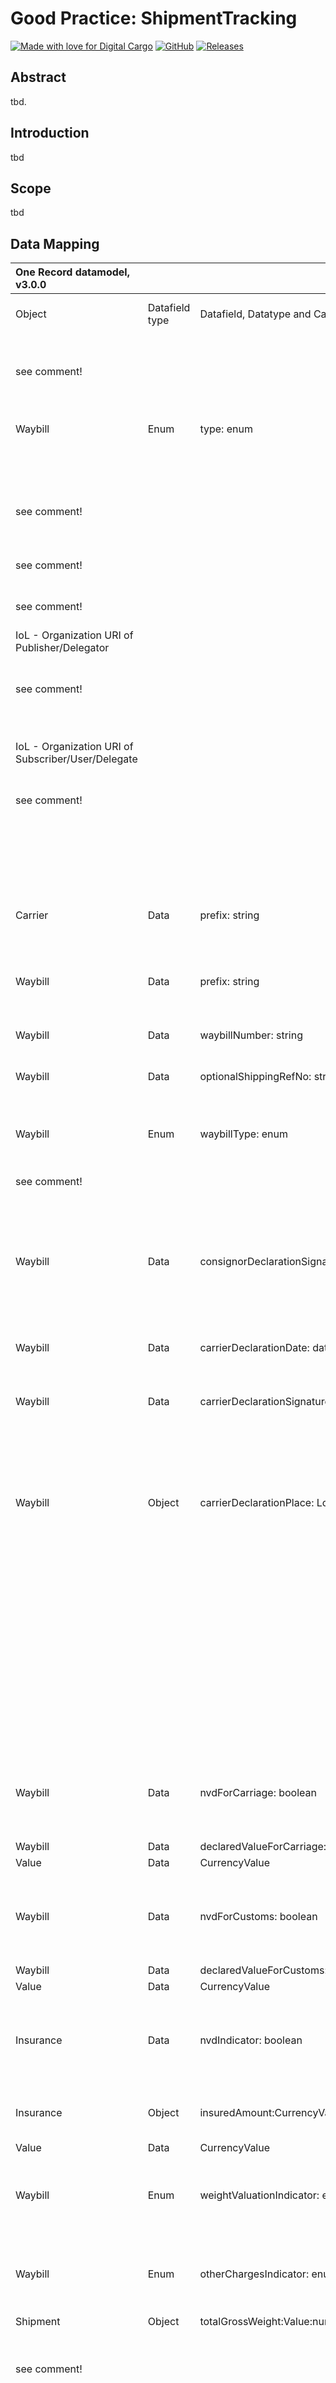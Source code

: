 <!--
---
title: shipment-tracking
repository: https://github.com/digital-cargo/good-practice-shipment-tracking
version: 1.0.0
maintainers: 
- Daniel A. Doeppner
- Ingo Zeschky
- Philipp Billion
ontologies:
- https://onerecord.iata.org/ns/cargo/3.0.0
- https://onerecord.iata.org/ns/api/2.0.0
- https://onerecord.iata.org/ns/coreCodeLists/0.0.3
data-classes:
- tbd
data-properties:
- tbd
api-version:
- 2.0.0
api-endpoints:
- method: GET 
  path: /logistics-objects/{logisticsObjectId} 
- method: GET 
  path: /logistics-objects/{logisticsObjectId}
- method: GET 
  path: /logistics-objects/{logisticsObjectId}/logistics-events
- method: GET 
  path: /logistics-objects/{logisticsObjectId}/logistics-events/{logisticsEventId}
- method: POST 
  path: /notifications
- method: GET 
  path: /subscriptions
- method: POST 
  path: /subscriptions
- method: GET 
  path: /action-requests/{actionRequestId} 
- method: DELETE
  path: /action-requests/{actionRequestId}
---
-->

# Good Practice: ShipmentTracking
[![Made with love for Digital Cargo](https://img.shields.io/badge/Made%20with%20%E2%9D%A4%20for-Digital%20Cargo-dce435)](https://digital-cargo.org)
[![GitHub](https://img.shields.io/github/license/digital-cargo/good-practice-shipment-tracking)](https://creativecommons.org/licenses/by/4.0/)
[![Releases](https://img.shields.io/github/v/release/digital-cargo/good-practice-shipment-tracking)](https://github.com/digital-cargo/good-practice-shipment-tracking/releases)

## Abstract

tbd.

## Introduction

tbd

## Scope

tbd

## Data Mapping

|One Record datamodel, v3.0.0| | | | | |Cargo XML - XFWB 3.0 xsd from IATA cXML Toolkit| | | | | | |
|:----|:----|:----|:----|:----|:----|:----|:----|:----|:----|:----|:----|:----|
|Object|Datafield type|Datafield, Datatype and Cardinality|Format / Validation rule|Description| |XML Tags from cXML xsd|Message Example cXML| | | | |Comment / Required clarification / Mapping instruction|
| | | | | | |< rsm:MessageHeaderDocument >|<ns2:MessageHeaderDocument>| | | | | |
|see comment!| | | | | |< ram:ID >XXXXXXXXXX </ram:ID>| |<ID>020-12345675</ID>| | | |A: can be e.g. generated from AWB Prefix and Serial number|
| | | | | | |< ram:Name >XXXXXXXXXX </ram:Name>| |<Name>Master Air Waybill</Name>| | | | |
|Waybill|Enum|type: enum|{ Direct , House , Master }|Type of the Waybill: House, Direct or Master| |< ram:TypeCode >XXX </ram:TypeCode>| |<TypeCode>741</TypeCode>| | | | |
| | | | | | |< ram:IssueDateTime >2002-07-01T05:10:10 </ram:IssueDateTime>| |<IssueDateTime>2023-02-24T10:23:50</IssueDateTime>| | | | |
|see comment!| | | | | |< ram:PurposeCode >XXXXXXXXXX </ram:PurposeCode>| |<PurposeCode>Update</PurposeCode>| | | |A: can be set base on version of shipment record data, i.e. v1 => Creation; v2-n => Update|
|see comment!| | | | | |< ram:VersionID >XXXXXXXXXX </ram:VersionID>| |<VersionID>3.00</VersionID>| | | |A: Fixed value providing version number of cXML message|
|see comment!| | |fix value| | |< ram:ConversationID >XXXXXXXXXX </ram:ConversationID>| |<ConversationID>XYYZ45612348</ConversationID>| | | |A: can be e.g. generated or taken over from 1R API|
|IoL - Organization URI of Publisher/Delegator| | | | | | < ram:SenderParty >| |<SenderParty>| | | | |
|see comment!| | |t[...35]| | |< ram:PrimaryID schemeID ="1" >XXXXXXXXXX </ram:PrimaryID>| | |<PrimaryID schemeID="P">REUAGT82XXX/YYY01</PrimaryID>| | |A: concept for transferring 1R Organization URI into PIMA Address to be defined / considered|
| | | | | | |</ram:SenderParty>| |</SenderParty>| | | | |
|IoL - Organization URI of Subscriber/User/Delegate| | | | | | < ram:RecipientParty >| |<RecipientParty>| | | | |
|see comment!| | |t[...35]| | |< ram:PrimaryID schemeID ="1" >XXXXXXXXXX </ram:PrimaryID>| | |<PrimaryID schemeID="P">REUAIR08AAA</PrimaryID>| | |A: concept for transferring 1R Organization URI into PIMA Address to be defined / considered|
| | | | | | |</ram:RecipientParty>| |</RecipientParty>| | | | |
| | | | | | |</rsm:MessageHeaderDocument>|</ns2:MessageHeaderDocument>| | | | | |
| | | | | | | <rsm:BusinessHeaderDocument>|<ns2:BusinessHeaderDocument>| | | | | |
|Carrier|Data|prefix: string| |IATA three-numeric airline prefix number| | | | | | | |I: used in Riege Converter i/o prefix from LO Waybill; in LO carrier no serial number is available|
|Waybill|Data|prefix: string|nnn|Prefix used for the Waybill Number. Refer to IATA Airlines Codes| |< ram:ID >XXXXXXXXXX </ram:ID>| |<ID>020-12345675</ID>| | | | |
|Waybill|Data|waybillNumber: string|n[8]|House or Master Waybill unique identifier| | | | | | | |A: in 1Rec separate elements for A/L Prefix and AWB Serial number|
|Waybill|Data|optionalShippingRefNo: string| |Optional shipping reference number if any| |< ram:SenderAssignedID >XXXXXXXXXX </ram:SenderAssignedID>| |<SenderAssignedID>A45645A6546</SenderAssignedID>| | | | |
| | | | | | | <ram:IncludedHeaderNote>| |<IncludedHeaderNote>| | | | |
|Waybill|Enum|waybillType: enum|{ Direct , House , Master }|Type of the Waybill: House, Direct or Master| |< ram:ContentCode >XXXXXXXXXX </ram:ContentCode>| | |<ContentCode>C</ContentCode>| | | |
|see comment!| | | | | |< ram:Content >XXXXXXXXXX </ram:Content>| | |<Content>Consolidation</Content>| | |A: required for 1Rec / to be set during mapping, depending on type (AWB, HAWB, etc.)|
| | | | | | |</ram:IncludedHeaderNote>| |</IncludedHeaderNote>| | | | |
| | | | | | | <ram:SignatoryConsignorAuthentication>| |<SignatoryConsignorAuthentication>| | | | |
|Waybill|Data|consignorDeclarationSignature: string|t[...35]|Name of consignor signatory| |< ram:Signatory >XXXXXXXXXX </ram:Signatory>| | |<Signatory>SHIPPER NAME</Signatory>| | | |
| | | | | | |</ram:SignatoryConsignorAuthentication>| |</SignatoryConsignorAuthentication>| | | | |
| | | | | | | <ram:SignatoryCarrierAuthentication>| |<SignatoryCarrierAuthentication>| | | | |
|Waybill|Data|carrierDeclarationDate: dateTime|yyyy-MM-DD[T]hhmm[Z]|Date upon which the certification is made by the carrier| |< ram:ActualDateTime >2002-07-01T05:10:10 </ram:ActualDateTime>| | |<ActualDateTime>2023-02-24T00:00:00</ActualDateTime>| | |A: 1R demands using UTC only, i.e. conversion into local time might be required during mapping|
|Waybill|Data|carrierDeclarationSignature: string|t[…20]|Contains the authentication of the Carrier| |< ram:Signatory >XXXXXXXXXX </ram:Signatory>| | |<Signatory>CARRIER OR AGENT NAME</Signatory>| | | |
| | | | | | | <ram:IssueAuthenticationLocation>| | |<IssueAuthenticationLocation>| | | |
|Waybill|Object|carrierDeclarationPlace: Location: LocationCodes: code|CodeListElement|Location of individual or company involved in the movement of a consignment or Coded representation of a specific airport/city code| |< ram:Name >XXXXXXXXXX </ram:Name>| | | |<Name>DEMUC</Name>| | |
| | | | | | |</ram:IssueAuthenticationLocation>| | |</IssueAuthenticationLocation>| | | |
| | | | | | |</ram:SignatoryCarrierAuthentication>| |</SignatoryCarrierAuthentication>| | | | |
| | | | | | |</rsm:BusinessHeaderDocument>|</ns2:BusinessHeaderDocument>| | | | | |
| | | | | | | <rsm:MasterConsignment>|<ns2:MasterConsignment>| | | | | |
| | | | | | |< ram:ID >XXXXXXXXXX </ram:ID>| |<FreightForwarderAssignedID>987654321</FreightForwarderAssignedID>| | | |I: optional element not of any value for iCAP|
| | | | | | |< ram:AdditionalID >XXXXXXXXXX </ram:AdditionalID>| | | | | |I: optional element not of any value for iCAP|
| | | | | | |< ram:FreightForwarderAssignedID >XXXXXXXXXX </ram:FreightForwarderAssignedID>| | | | | |I: optional element not of any value for iCAP|
| | | | | | |< ram:AssociatedReferenceID >XXXXXXXXXX </ram:AssociatedReferenceID>| | | | | |I: optional element not of any value for iCAP|
|Waybill|Data|nvdForCarriage: boolean|true; false|When no value is declared for Carriage, this field may be completed with the value TRUE otherwise FALSE| |< ram:NilCarriageValueIndicator >true </ram:NilCarriageValueIndicator>| |<NilCarriageValueIndicator>true</NilCarriageValueIndicator>| | | |A: in 1Rec NVD (NIL) - ID is not available; to be generated during mapping if no value is available|
|Waybill|Data|declaredValueForCarriage:CurrencyValue:numericalValue|double| | |< ram:DeclaredValueForCarriageAmount currencyID ="XXX" >XXXXXXXXXX </ram:DeclaredValueForCarriageAmount>| | | | | | |
|Value|Data|CurrencyValue|CurrencyCode| | | | | | | | | |
|Waybill|Data|nvdForCustoms: boolean|true; false|When no value is declared for Customs, this field may be completed with the value TRUE otherwise FALSE| |< ram:NilCustomsValueIndicator >true </ram:NilCustomsValueIndicator>| |<NilCustomsValueIndicator>true</NilCustomsValueIndicator>| | | |A: in 1Rec NCV (NIL) - ID is not available; to be generated during mapping if no value is available|
|Waybill|Data|declaredValueForCustoms:CurrencyValue:numericalValue|double| | |< ram:DeclaredValueForCustomsAmount currencyID ="XXX" >XXXXXXXXXX </ram:DeclaredValueForCustomsAmount>| | | | | | |
|Value|Data|CurrencyValue|CurrencyCode| | | | | | | | | |
|Insurance|Data|nvdIndicator: boolean|true; false|When no value is declared for Insurance this field should be completed with the value TRUE otherwise FALSE| |< ram:NilInsuranceValueIndicator >true </ram:NilInsuranceValueIndicator>| |<NilInsuranceValueIndicator>true</NilInsuranceValueIndicator>| | | |A: in 1Rec NIL - ID is not available; to be generated during mapping if no value is available|
|Insurance|Object|insuredAmount:CurrencyValue:numericalValue|double|Insured amount - amount covered by the insurance policy| |< ram:InsuranceValueAmount currencyID ="XXX" >XXXXXXXXXX </ram:InsuranceValueAmount>| | | | | | |
|Value|Data|CurrencyValue|CurrencyCode| | | | | | | | | |
|Waybill|Enum|weightValuationIndicator: enum|PrepaidCollectIndicator|payment for the Weight/Valuation will be made at origin (prepaid) or at destination (collect)| |< ram:TotalChargePrepaidIndicator >true </ram:TotalChargePrepaidIndicator>| |<TotalChargePrepaidIndicator>true</TotalChargePrepaidIndicator>| | | | |
|Waybill|Enum|otherChargesIndicator: enum|PrepaidCollectIndicator|payment of Other Charges will be made at origin (prepaid) or at destination (collect)| |< ram:TotalDisbursementPrepaidIndicator >true </ram:TotalDisbursementPrepaidIndicator>| |<TotalDisbursementPrepaidIndicator>true</TotalDisbursementPrepaidIndicator>| | | | |
|Shipment|Object|totalGrossWeight:Value:numericalValue|double|Weight details| |< ram:IncludedTareGrossWeightMeasure unitCode ="XXX" >XXXXXXXXXX </ram:IncludedTareGrossWeightMeasure>| |<IncludedTareGrossWeightMeasure unitCode="KGM">3867.6</IncludedTareGrossWeightMeasure>| | | | |
|see comment!| | | | | | | | | | | |A: to be aggregated during mapping from weight provided on <Piece> level; if not available there to be mapped from <shipment> LO|
|Value|Data|unit: MeasurementUnitCode|KGM|Unit of measurement/ unit of account e.g. CMT - Centimetre,  LTR - Litre (1 DM3), KGM - Kilogram, CHF - Swiss Franc| | | | | | | |A: in 1Rec separate elements for unit and value; to be considered during mapping|
|Shipment|Data|Dimensions:volume:Value:numericalValue|double|Volume| |< ram:GrossVolumeMeasure unitCode ="XXX" >XXXXXXXXXX </ram:GrossVolumeMeasure>| |<GrossVolumeMeasure unitCode="MTQ">13.14</GrossVolumeMeasure>| | | |A: Total shipment volume to be calculated from volumetric weight based on conversion factor during mapping|
|Value|Data|unit: MeasurementUnitCode|MTQ|Unit of measurement/ unit of account e.g. CMT - Centimetre,  LTR - Litre (1 DM3), KGM - Kilogram, CHF - Swiss Franc| | | | | | | |A: in 1Rec separate elements for unit and value; to be considered during mapping|
| | | | | | |< ram:DensityGroupCode >XXXXXXXXXX </ram:DensityGroupCode>| | | | | |I: optional element not of any value for iCAP|
|Piece|Data|slac|integer|total slac from piece level, not related to ULD| |< ram:PackageQuantity >XXXXXXXXXX </ram:PackageQuantity>| |<PackageQuantity>250</PackageQuantity>| | | |I: SLAC - independent value from ULD / Pallet / Container; separate datalement exists
A: During mapping total SLAC to be calculated from slac elements on piece level|
|see comment!| | | | | |< ram:TotalPieceQuantity >XXXXXXXXXX </ram:TotalPieceQuantity>| |<TotalPieceQuantity>87</TotalPieceQuantity>| | | |A: in 1Rec no total piece count exists; to be derived from number of <Piece> LOs during mapping|
| | | | | | |< ram:ProductID >XXXXXXXXXX </ram:ProductID>| | | | | |I: optional element not of any value for iCAP|
| | | | | | | <ram:ConsignorParty>|<ConsignorParty>| | | | | |
| | | | | | |< ram:PrimaryID schemeAgencyID ="X" >XXXXXXXXXX </ram:PrimaryID>| | | | | | |
|Address|Data|addressCodeType: code|CodeListElement|Type of address code e.g. US CBP FIRMS| |< ram:AdditionalID >XXXXXXXXXX </ram:AdditionalID>| | | | | | |
|Address|Data|addressCod: code|CodeListElement|Address identifier using special coding systems e.g. US CBP FIRMS code| | | | | | | |A: not available in cXML; could be mapped into "Name" or "Address" tag of address !?|
|Organization|Data|name: string|t[..70]|Name of the organization| |< ram:Name >XXXXXXXXXX </ram:Name>| |<Name>SHIPPER NAME</Name>| | | | |
|Party|Data|partyRole|ParticipantIdentifier|Role fo the Company in the context. Can refer to Code List 1.36 in the CXML Toolkit| | | | | | | |A: to bet set during mapping if not available in source data|
|Party|Data|otherIdentifiers (n): OtherIdentifier|enum|Reference to other identifiers for parties. In the context of the AWB, otherIdentifier object can be used with types "PrimaryID" (internal ID), "Additional ID" (Standard ID) or "AccountID" (Account numbers).| |< ram:AccountID >XXXXXXXXXX </ram:AccountID>| | | | | | |
| | | | | | | <ram:PostalStructuredAddress>| |<PostalStructuredAddress>| | | | |
|Address|Data|postalCode: code|CodeListElement|Postal / ZIP code| |< ram:PostcodeCode >XXXXXXXXXX </ram:PostcodeCode>| | |<PostcodeCode>85000</PostcodeCode>| | | |
|Address|Data|streetAddressLines (n): string|t[..70]|Street address including street name, street number, building number, apartment etc| |< ram:StreetName >XXXXXXXXXX </ram:StreetName>| | |<StreetName>SHIPPER STREET</StreetName>| | | |
|Address|Data|cityName: string|t[..17]|Full name of the city| |< ram:CityName >XXXXXXXXXX </ram:CityName>| | |<CityName>CITY NAME</CityName>| | | |
|Address|Data|Country: code|CodeListElement|Country ISO code. Refer ISO 3166-2| |< ram:CountryID >XXXXXXXXXX </ram:CountryID>| | |<CountryID>DE</CountryID>| | | |
|Address|Data|Country: codeDescription|CodeListElement|Full country name, Refer ISO 3166-2| |< ram:CountryName >XXXXXXXXXX </ram:CountryName>| | |<CountryName>GERMANY</CountryName>| | | |
|Address|Data|regionName: codeDescription|CodeListElement|If no StateCode provided, full name of the region / state / province / canton| |< ram:CountrySubDivisionName >XXXXXXXXXX </ram:CountrySubDivisionName>| | | | | | |
|Address|Data|postBox: string| |Post Office box number / code| |< ram:PostOfficeBox >XXXXXXXXXX </ram:PostOfficeBox>| | | | | | |
|Address|Data|cityCode|CodeListElement|Standardized code of the city| |< ram:CityID >XXXXXXXXXX </ram:CityID>| | | | | | |
|Address|Data|regionCode:code|CodeListElement|Region/ State / Department. Refer ISO 3166-2| |< ram:CountrySubDivisionID >XXXXXXXXXX </ram:CountrySubDivisionID>| | |<CountrySubDivisionID>BY</CountrySubDivisionID>| | | |
| | | | | | |</ram:PostalStructuredAddress>| |</PostalStructuredAddress>| | | | |
| | | | | | | <ram:DefinedTradeContact>| |<DefinedTradeContact>| | | | |
|Person|Data|firstName: string| |First name / given name| |< ram:PersonName >XXXXXXXXXX </ram:PersonName>| | | | | | |
|Person|Data|lastName: string| |Last name / family name / surname| | | | | | | |A: in 1Rec separate elements exist for person info: to be considered during mapping|
|Person|Data|middleName: string| |Middle name/ other name| | | | | | | |A: in 1Rec separate elements exist for person info: to be considered during mapping|
|Person|Data|department: string| |Department / Division / Unit| |< ram:DepartmentName >XXXXXXXXXX </ram:DepartmentName>| | | | | | |
|ContactDetail|Data|type|ContactDetailType or enum|Type of the contact details, e.g. Phone number, Mail address| | <ram:DirectTelephoneCommunication>| | |<DirectTelephoneCommunication>| | | |
|ContactDetail|Data|textualValue: string|t[...25]|Value of the contact detail, e.g. phone number| |< ram:CompleteNumber >XXXXXXXXXX </ram:CompleteNumber>| | | |<CompleteNumber>49891234567</CompleteNumber>| | |
| | | | | | |</ram:DirectTelephoneCommunication>| | |</DirectTelephoneCommunication>| | | |
|ContactDetail|Data|type|ContactDetailType or enum|Type of the contact details, e.g. Phone number, Mail address| | <ram:FaxCommunication>| | | | | | |
|ContactDetail|Data|textualValue: string|t[...25]|Value of the contact detail, e.g. phone number| |< ram:CompleteNumber >XXXXXXXXXX </ram:CompleteNumber>| | | | | | |
| | | | | | |</ram:FaxCommunication>| | | | | | |
|ContactDetail|Data|type|ContactDetailType or enum|Type of the contact details, e.g. Phone number, Mail address| | <ram:URIEmailCommunication>| | | | | | |
|ContactDetail|Data|textualValue: string|t[...25]|Value of the contact detail, e.g. phone number| |< ram:URIID >XXXXXXXXXX </ram:URIID>| | | | | | |
| | | | | | |</ram:URIEmailCommunication>| | | | | | |
|ContactDetail|Data|type|ContactDetailType or enum|Type of the contact details, e.g. Phone number, Mail address| | <ram:TelexCommunication>| | | | | | |
|ContactDetail|Data|textualValue: string|t[...25]|Value of the contact detail, e.g. phone number| |< ram:CompleteNumber >XXXXXXXXXX </ram:CompleteNumber>| | | | | | |
| | | | | | |</ram:TelexCommunication>| | | | | | |
| | | | | | |</ram:DefinedTradeContact>| |</DefinedTradeContact>| | | | |
| | | | | | |</ram:ConsignorParty>|</ConsignorParty>| | | | | |
| | | | | | | <ram:ConsigneeParty>|<ConsigneeParty>| | | | | |
| | | | | | |< ram:PrimaryID schemeAgencyID ="1" >XXXXXXXXXX </ram:PrimaryID>| | | | | | |
|Address|Data|addressCodeType: code|CodeListElement|Type of address code e.g. US CBP FIRMS| |< ram:AdditionalID >XXXXXXXXXX </ram:AdditionalID>| | | | | | |
|Address|Data|addressCod: code|CodeListElement|Address identifier using special coding systems e.g. US CBP FIRMS code| | | | | | | |A: not available in cXML; could be mapped into "Name" or "Address" tag of address !?|
|Organization|Data|name: string|t[..70]|Name of the organization| |< ram:Name >XXXXXXXXXX </ram:Name>| |<Name>CONSIGNEE NAME</Name>| | | | |
|Party|Data|partyRole|ParticipantIdentifier|Role fo the Company in the context. Can refer to Code List 1.36 in the CXML Toolkit| | | | | | | |A: to bet set during mapping if not available in source data|
|Party|Data|otherIdentifiers (n): OtherIdentifier|enum|Reference to other identifiers for parties. In the context of the AWB, otherIdentifier object can be used with types "PrimaryID" (internal ID), "Additional ID" (Standard ID) or "AccountID" (Account numbers).| |< ram:AccountID >XXXXXXXXXX </ram:AccountID>| | | | | | |
| | | | | | | <ram:PostalStructuredAddress>| |<PostalStructuredAddress>| | | | |
|Address|Data|postalCode: code|CodeListElement|Postal / ZIP code| |< ram:PostcodeCode >XXXXXXXXXX </ram:PostcodeCode>| | |<PostcodeCode>100015</PostcodeCode>| | | |
|Address|Data|streetAddressLines (n): string|t[..70]|Street address including street name, street number, building number, apartment etc| |< ram:StreetName >XXXXXXXXXX </ram:StreetName>| | |<StreetName>CONSIGNEE STREET </StreetName>| | | |
|Address|Data|cityName: string|t[..17]|Full name of the city| |< ram:CityName >XXXXXXXXXX </ram:CityName>| | |<CityName>BEIJING</CityName>| | | |
|Address|Data|Country: code|CodeListElement|Country ISO code. Refer ISO 3166-2| |< ram:CountryID >CH </ram:CountryID>| | |<CountryID>CN</CountryID>| | | |
|Address|Data|Country: codeDescription|CodeListElement|Full country name, Refer ISO 3166-2| |< ram:CountryName >XXXXXXXXXX </ram:CountryName>| | |<CountryName>CHINA</CountryName>| | | |
|Address|Data|regionName: codeDescription|CodeListElement|If no StateCode provided, full name of the region / state / province / canton| |< ram:CountrySubDivisionName >XXXXXXXXXX </ram:CountrySubDivisionName>| | | | | | |
|Address|Data|postBox: string| |Post Office box number / code| |< ram:PostOfficeBox >XXXXXXXXXX </ram:PostOfficeBox>| | | | | | |
|Address|Data|cityCode|CodeListElement|Standardized code of the city| |< ram:CityID >XXXXXXXXXX </ram:CityID>| | | | | | |
|Address|Data|regionCode:code|CodeListElement|Region/ State / Department. Refer ISO 3166-2| |< ram:CountrySubDivisionID >XXXXXXXXXX </ram:CountrySubDivisionID>| | | | | | |
| | | | | | |</ram:PostalStructuredAddress>| |</PostalStructuredAddress>| | | | |
| | | | | | | <ram:DefinedTradeContact>| |<DefinedTradeContact>| | | | |
|Person|Data|firstName: string| |First name / given name| |< ram:PersonName >XXXXXXXXXX </ram:PersonName>| | | | | | |
|Person|Data|lastName: string| |Last name / family name / surname| | | | | | | |A: in 1Rec separate elements exist for person info: to be considered during mapping|
|Person|Data|middleName: string| |Middle name/ other name| | | | | | | |A: in 1Rec separate elements exist for person info: to be considered during mapping|
|Person|Data|department: string| |Department / Division / Unit| |< ram:DepartmentName >XXXXXXXXXX </ram:DepartmentName>| | | | | | |
|ContactDetail|Data|type|ContactDetailType or enum|Type of the contact details, e.g. Phone number, Mail address| | <ram:DirectTelephoneCommunication>| | |<DirectTelephoneCommunication>| | | |
|ContactDetail|Data|textualValue: string|t[...25]|Value of the contact detail, e.g. phone number| |< ram:CompleteNumber >XXXXXXXXXX </ram:CompleteNumber>| | | |<CompleteNumber>008612346578</CompleteNumber>| | |
| | | | | | |</ram:DirectTelephoneCommunication>| | |</DirectTelephoneCommunication>| | | |
|ContactDetail|Data|type|ContactDetailType or enum|Type of the contact details, e.g. Phone number, Mail address| | <ram:FaxCommunication>| | | | | | |
|ContactDetail|Data|textualValue: string|t[...25]|Value of the contact detail, e.g. phone number| |< ram:CompleteNumber >XXXXXXXXXX </ram:CompleteNumber>| | | | | | |
| | | | | | |</ram:FaxCommunication>| | | | | | |
|ContactDetail|Data|type|ContactDetailType or enum|Type of the contact details, e.g. Phone number, Mail address| | <ram:URIEmailCommunication>| | | | | | |
|ContactDetail|Data|textualValue: string|t[...25]|Value of the contact detail, e.g. phone number| |< ram:URIID >XXXXXXXXXX </ram:URIID>| | | | | | |
| | | | | | |</ram:URIEmailCommunication>| | | | | | |
|ContactDetail|Data|type|ContactDetailType or enum|Type of the contact details, e.g. Phone number, Mail address| | <ram:TelexCommunication>| | | | | | |
|ContactDetail|Data|textualValue: string|t[...25]|Value of the contact detail, e.g. phone number| |< ram:CompleteNumber >XXXXXXXXXX </ram:CompleteNumber>| | | | | | |
| | | | | | |</ram:TelexCommunication>| | | | | | |
| | | | | | |</ram:DefinedTradeContact>| |</DefinedTradeContact>| | | | |
| | | | | | |</ram:ConsigneeParty>|</ConsigneeParty>| | | | | |
| | | | | | | <ram:FreightForwarderParty>| | | | | | |
| | | | | | |< ram:PrimaryID schemeAgencyID ="X" >XXXXXXXXXX </ram:PrimaryID>| |<FreightForwarderParty>| | | | |
|Address|Data|addressCodeType: code|CodeListElement|Type of address code e.g. US CBP FIRMS| |< ram:AdditionalID >XXXXXXXXXX </ram:AdditionalID>| | | | | | |
|Address|Data|addressCod: code|CodeListElement|Address identifier using special coding systems e.g. US CBP FIRMS code| | | | | | | |A: in 1Rec separate elements exist for person info: to be considered during mapping|
|Organization|Data|name: string|t[..70]|Name of the organization| |< ram:Name >XXXXXXXXXX </ram:Name>| | |<Name>AGENT NAME</Name>| | | |
|Party|Data|partyRole|ParticipantIdentifier|Role fo the Company in the context. Can refer to Code List 1.36 in the CXML Toolkit| | | | | | | |A: to bet set during mapping if not available in source data|
|Party|Data|otherIdentifiers (n): OtherIdentifier|enum|Reference to other identifiers for parties. In the context of the AWB, otherIdentifier object can be used with types "PrimaryID" (internal ID), "Additional ID" (Standard ID) or "AccountID" (Account numbers).| |< ram:AccountID >XXXXXXXXXX </ram:AccountID>| | |<AccountID>1234FRA</AccountID>| | | |
|Company|Data|iataCargoAgentCode: string|n[7]|IATA accredited cargo agent 7 digit number| |< ram:CargoAgentID >XXXXXXXXXX </ram:CargoAgentID>| | |<CargoAgentID>2347041</CargoAgentID>| | | |
| | | | | | | <ram:FreightForwarderAddress>| | |<FreightForwarderAddress>| | | |
|Address|Data|postalCode: code|CodeListElement|Postal / ZIP code| |< ram:PostcodeCode >XXXXXXXXXX </ram:PostcodeCode>| | | |<PostcodeCode>80000</PostcodeCode>| | |
|Address|Data|streetAddressLines (n): string|t[..70]|Street address including street name, street number, building number, apartment etc| |< ram:StreetName >XXXXXXXXXX </ram:StreetName>| | | |<StreetName>AGENT STREET</StreetName>| | |
|Address|Data|cityName: string|t[..17]|Full name of the city| |< ram:CityName >XXXXXXXXXX </ram:CityName>| | | |<CityName>AGENT CITY</CityName>| | |
|Address|Data|Country: code|CodeListElement|Country ISO code. Refer ISO 3166-2| |< ram:CountryID >CH </ram:CountryID>| | | |<CountryID>DE</CountryID>| | |
|Address|Data|Country: codeDescription|CodeListElement|Full country name, Refer ISO 3166-2| |< ram:CountryName >XXXXXXXXXX </ram:CountryName>| | | | | | |
|Address|Data|regionName: codeDescription|CodeListElement|If no StateCode provided, full name of the region / state / province / canton| |< ram:CountrySubDivisionName >XXXXXXXXXX </ram:CountrySubDivisionName>| | | | | | |
|Address|Data|postBox: string| |Post Office box number / code| |< ram:PostOfficeBox >XXXXXXXXXX </ram:PostOfficeBox>| | | | | | |
|Address|Data|cityCode|CodeListElement|Standardized code of the city| |< ram:CityID >XXXXXXXXXX </ram:CityID>| | | | | | |
|Address|Data|regionCode:code|CodeListElement|Region/ State / Department. Refer ISO 3166-2| |< ram:CountrySubDivisionID >XXXXXXXXXX </ram:CountrySubDivisionID>| | | |<CountrySubDivisionID>BY</CountrySubDivisionID>| | |
| | | | | | |</ram:FreightForwarderAddress>| | |</FreightForwarderAddress>| | | |
| | | | | | | <ram:SpecifiedCargoAgentLocation>| | |<SpecifiedCargoAgentLocation>| | | |
|Company|Data|iataCargoAgentLocationIdentifier: string|n[4]|IATA CASS cargo agent 4 digit branch number / location identifier| |< ram:ID >XXXXXXXXXX </ram:ID>| | | |<ID>8005</ID>| | |
| | | | | | |</ram:SpecifiedCargoAgentLocation>| | |</SpecifiedCargoAgentLocation>| | | |
| | | | | | | <ram:DefinedTradeContact>| | | | | | |
|Person|Data|firstName: string| |First name / given name| |< ram:PersonName >XXXXXXXXXX </ram:PersonName>| | | | | | |
|Person|Data|lastName: string| |Last name / family name / surname| | | | | | | |A: in 1Rec separate elements exist for person info: to be considered during mapping|
|Person|Data|middleName: string| |Middle name/ other name| | | | | | | |A: in 1Rec separate elements exist for person info: to be considered during mapping|
|Person|Data|department: string| |Department / Division / Unit| |< ram:DepartmentName >XXXXXXXXXX </ram:DepartmentName>| | | | | | |
|ContactDetail|Data|type|ContactDetailType or enum|Type of the contact details, e.g. Phone number, Mail address| | <ram:DirectTelephoneCommunication>| | | | | | |
|ContactDetail|Data|textualValue: string|t[...25]|Value of the contact detail, e.g. phone number| |< ram:CompleteNumber >XXXXXXXXXX </ram:CompleteNumber>| | | | | | |
| | | | | | |</ram:DirectTelephoneCommunication>| | | | | | |
|ContactDetail|Data|type|ContactDetailType or enum|Type of the contact details, e.g. Phone number, Mail address| | <ram:FaxCommunication>| | | | | | |
|ContactDetail|Data|textualValue: string|t[...25]|Value of the contact detail, e.g. phone number| |< ram:CompleteNumber >XXXXXXXXXX </ram:CompleteNumber>| | | | | | |
| | | | | | |</ram:FaxCommunication>| | | | | | |
|ContactDetail|Data|type|ContactDetailType or enum|Type of the contact details, e.g. Phone number, Mail address| | <ram:URIEmailCommunication>| | | | | | |
|ContactDetail|Data|textualValue: string|t[...25]|Value of the contact detail, e.g. phone number| |< ram:URIID >XXXXXXXXXX </ram:URIID>| | | | | | |
| | | | | | |</ram:URIEmailCommunication>| | | | | | |
|ContactDetail|Data|type|ContactDetailType or enum|Type of the contact details, e.g. Phone number, Mail address| | <ram:TelexCommunication>| | | | | | |
|ContactDetail|Data|textualValue: string|t[...25]|Value of the contact detail, e.g. phone number| |< ram:CompleteNumber >XXXXXXXXXX </ram:CompleteNumber>| | | | | | |
| | | | | | |</ram:TelexCommunication>| | | | | | |
| | | | | | |</ram:DefinedTradeContact>| | | | | | |
| | | | | | |</ram:FreightForwarderParty>| |</FreightForwarderParty>| | | | |
| | | | | | | <ram:AssociatedParty>| | | | | | |
| | | | | | |< ram:PrimaryID schemeAgencyID ="X" >XXXXXXXXXX </ram:PrimaryID>| | | | | | |
|Address|Data|addressCodeType: code|CodeListElement|Type of address code e.g. US CBP FIRMS| |< ram:AdditionalID >XXXXXXXXXX </ram:AdditionalID>| | | | | | |
|Address|Data|addressCod: code|CodeListElement|Address identifier using special coding systems e.g. US CBP FIRMS code| | | | | | | |A: in 1Rec separate elements exist for person info: to be considered during mapping|
|Organization|Data|name: string|t[..70]|Name of the organization| |< ram:Name >XXXXXXXXXX </ram:Name>| | | | | | |
|Party|Data|partyRole|ParticipantIdentifier|Role fo the Company in the context. Can refer to Code List 1.36 in the CXML Toolkit| |< ram:RoleCode >XXXXXXXXXX </ram:RoleCode>| | | | | | |
| | | | | | |< ram:Role >XXXXXXXXXX </ram:Role>| | | | | | |
| | | | | | | <ram:PostalStructuredAddress>| | | | | | |
|Address|Data|postalCode: code|CodeListElement|Postal / ZIP code| |< ram:PostcodeCode >XXXXXXXXXX </ram:PostcodeCode>| | | | | | |
|Address|Data|streetAddressLines (n): string|t[..70]|Street address including street name, street number, building number, apartment etc| |< ram:StreetName >XXXXXXXXXX </ram:StreetName>| | | | | | |
|Address|Data|cityName: string|t[..17]|Full name of the city| |< ram:CityName >XXXXXXXXXX </ram:CityName>| | | | | | |
|Address|Data|Country: code|CodeListElement|Country ISO code. Refer ISO 3166-2| |< ram:CountryID >XXXXXXXXXX </ram:CountryID>| | | | | | |
|Address|Data|Country: codeDescription|CodeListElement|Full country name, Refer ISO 3166-2| |< ram:CountryName >XXXXXXXXXX </ram:CountryName>| | | | | | |
|Address|Data|regionName: codeDescription|CodeListElement|If no StateCode provided, full name of the region / state / province / canton| |< ram:CountrySubDivisionName >XXXXXXXXXX </ram:CountrySubDivisionName>| | | | | | |
|Address|Data|postBox: string| |Post Office box number / code| |< ram:PostOfficeBox >XXXXXXXXXX </ram:PostOfficeBox>| | | | | | |
|Address|Data|cityCode|CodeListElement|Standardized code of the city; Refer to UN/LOCODE or IATA city codes| |< ram:CityID >XXXXXXXXXX </ram:CityID>| | | | | | |
|Address|Data|regionCode:code|CodeListElement|Region/ State / Department. Refer ISO 3166-2| |< ram:CountrySubDivisionID >XXXXXXXXXX </ram:CountrySubDivisionID>| | | | | | |
| | | | | | | <ram:SpecifiedAddressLocation>| | | | | | |
| | | | | | |< ram:ID >XXXXXXXXXX </ram:ID>| | | | | |I: optional element not of any value for iCAP|
| | | | | | |< ram:Name >XXXXXXXXXX </ram:Name>| | | | | |I: optional element not of any value for iCAP|
| | | | | | |< ram:TypeCode >XXXXXXXXXX </ram:TypeCode>| | | | | |I: optional element not of any value for iCAP|
| | | | | | |</ram:SpecifiedAddressLocation>| | | | | | |
| | | | | | |</ram:PostalStructuredAddress>| | | | | | |
| | | | | | | <ram:DefinedTradeContact>| | | | | | |
|Person|Data|firstName: string| |First name / given name| |< ram:PersonName >XXXXXXXXXX </ram:PersonName>| | | | | | |
|Person|Data|lastName: string| |Last name / family name / surname| | | | | | | |A: in 1Rec separate elements exist for person info: to be considered during mapping|
|Person|Data|middleName: string| |Middle name/ other name| | | | | | | |A: in 1Rec separate elements exist for person info: to be considered during mapping|
|Person|Data|department: string| |Department / Division / Unit| |< ram:DepartmentName >XXXXXXXXXX </ram:DepartmentName>| | | | | | |
|ContactDetail|Data|type|ContactDetailType or enum|Type of the contact details, e.g. Phone number, Mail address| | <ram:DirectTelephoneCommunication>| | | | | | |
|ContactDetail|Data|textualValue: string|t[...25]|Value of the contact detail, e.g. phone number| |< ram:CompleteNumber >XXXXXXXXXX </ram:CompleteNumber>| | | | | | |
| | | | | | |</ram:DirectTelephoneCommunication>| | | | | | |
|ContactDetail|Data|type|ContactDetailType or enum|Type of the contact details, e.g. Phone number, Mail address| | <ram:FaxCommunication>| | | | | | |
|ContactDetail|Data|textualValue: string|t[...25]|Value of the contact detail, e.g. phone number| |< ram:CompleteNumber >XXXXXXXXXX </ram:CompleteNumber>| | | | | | |
| | | | | | |</ram:FaxCommunication>| | | | | | |
|ContactDetail|Data|type|ContactDetailType or enum|Type of the contact details, e.g. Phone number, Mail address| | <ram:URIEmailCommunication>| | | | | | |
|ContactDetail|Data|textualValue: string|t[...25]|Value of the contact detail, e.g. phone number| |< ram:URIID >XXXXXXXXXX </ram:URIID>| | | | | | |
| | | | | | |</ram:URIEmailCommunication>| | | | | | |
|ContactDetail|Data|type|ContactDetailType or enum|Type of the contact details, e.g. Phone number, Mail address| | <ram:TelexCommunication>| | | | | | |
|ContactDetail|Data|textualValue: string|t[...25]|Value of the contact detail, e.g. phone number| |< ram:CompleteNumber >XXXXXXXXXX </ram:CompleteNumber>| | | | | | |
| | | | | | |</ram:TelexCommunication>| | | | | | |
| | | | | | |</ram:DefinedTradeContact>| | | | | | |
| | | | | | |</ram:AssociatedParty>| | | | | | |
| | | | | | | <ram:OriginLocation>|<OriginLocation>| | | | | |
|Waybill|Object|departureLocation: Location: LocationCodes: code|CodeListElement|Departure location details| |< ram:ID >XXXXXXXXXX </ram:ID>| |<ID>MUC</ID>| | | | |
| | | | | | |< ram:Name >XXXXXXXXXX </ram:Name>| |<Name>MUNICH</Name>| | | | |
| | | | | | |</ram:OriginLocation>|</OriginLocation>| | | | | |
| | | | | | | <ram:FinalDestinationLocation>|<FinalDestinationLocation>| | | | | |
|Waybill|Object|arrivalLocation: Location: LocationCodes: code|CodeListElement|Arrival location details| |< ram:ID >XXXXXXXXXX </ram:ID>| |<ID>PEK</ID>| | | | |
| | | | | | |< ram:Name >XXXXXXXXXX </ram:Name>| |<Name>BEIJING CAPITAL</Name>| | | | |
| | | | | | |</ram:FinalDestinationLocation>|</FinalDestinationLocation>| | | | | |
| | | | | | | <ram:SpecifiedLogisticsTransportMovement>|<SpecifiedLogisticsTransportMovement>| | | | | |
|TransportMovement|Enum|modeQualifier: enum|{ Main-Carriage , On-Carriage , Pre-Carriage }|Pre-Carriage, Main-Carriage or On-Carriage| |< ram:StageCode >XXXXXXXXXX </ram:StageCode>| |<StageCode>MAIN-CARRIAGE</StageCode>| | | |I: optional dataelement in cXML; can be mapped for information purpose but no impact on processing of data|
|TransportMovement|Data|modeCode: enum|{ "AirTransport, RoadTransport, etc."}|AirTransport, RoadTransport, etc.| | | | | | | | |
|TransportMovement|Data|transportIdentifier: string|mmnnn(n)(a)/nnaaannnn|Airline flight number, or rail /  truck / maritime line id| |< ram:ModeCode >XXXXXXXXXX </ram:ModeCode>| |<ID>LH7257</ID>| | | |A: if available in cXML or other source data, to be mapped from here and departure Day/Month/Year to be added|
| | | | | | |< ram:Mode >XXXXXXXXXX </ram:Mode>| | | | | |I: optional dataelement in cXML|
| | | | | | |< ram:ID >XXXXXXXXXX </ram:ID>| | | | | | |
|see comment!| | | | | |< ram:SequenceNumeric >XXXXXXXXXX </ram:SequenceNumeric>| |<SequenceNumeric>1</SequenceNumeric>| | | |A: not available; may be set during message generation; counter starting with 1 (optional dataelement in cXML)|
| | | | | | | <ram:UsedLogisticsTransportMeans>| |<UsedLogisticsTransportMeans>| | | | |
|TransportMovement|Data|transportIdentifier: string|aa|Airline flight number, or rail /  truck / maritime line id| |< ram:Name >XXXXXXXXXX </ram:Name>| | |<Name>LH</Name>| | |A: if only outing is available in cXML or other source data, CarrierCode to be used or derived from booking or other data source|
| | | | | | |</ram:UsedLogisticsTransportMeans>| |</UsedLogisticsTransportMeans>| | | | |
| | | | | | | <ram:ArrivalEvent>| |<ArrivalEvent>| | | |A: Arrival time information to be mapped into planned arrival time|
|TransportMovement|Object|LogisticsEvent: eventTimeType|{ACTUAL, ESTIMATED, PLANNED}| | | | | | | | |A: to be set to PLANNED|
|TransportMovement|Object|LogisticsEvent: eventDate: dateTime|yyyy-MM-DD[T]hhmm[Z]|Link to events describing the arrival| |< ram:ScheduledOccurrenceDateTime >2002-07-01T05:10:10 </ram:ScheduledOccurrenceDateTime>| | | | | |I: optional dataelement in cXML; can be mapped for information purpose but no impact on processing of data
A: 1R demands using UTC only, i.e. conversion into local time might be required during mapping|
| | | | | | | <ram:OccurrenceArrivalLocation>| | |<OccurrenceArrivalLocation>| | | |
|TransportMovement|Object|arrivalLocation: Location: LocationCodes: code|CodeListElement|Arrival location details| |< ram:ID >XXXXXXXXXX </ram:ID>| | | |<ID>FRA</ID>| | |
|see comment!| | | | | |< ram:Name >XXXXXXXXXX </ram:Name>| | | | | |A: not available; can be set during message generation, default "AIRPORT"|
| | | | | | |< ram:TypeCode >XXXXXXXXXX </ram:TypeCode>| | | |<TypeCode>AIRPORT</TypeCode>| |I: optional dataelement in cXML|
| | | | | | |</ram:OccurrenceArrivalLocation>| | |</OccurrenceArrivalLocation>| | | |
| | | | | | |</ram:ArrivalEvent>| |</ArrivalEvent>| | | | |
| | | | | | | <ram:DepartureEvent>| |<DepartureEvent>| | | |A: Departure time information to be mapped into planned departure time|
|TransportMovement|Object|LogisticsEvent: eventTimeType|{ACTUAL, ESTIMATED, PLANNED}| | | | | | | | |A: to be set to PLANNED|
|TransportMovement|Object|LogisticsEvent: eventDate: dateTime|yyyy-MM-DD[T]hhmm[Z]|Links to events describing the depature| |< ram:ScheduledOccurrenceDateTime >2002-07-01T05:10:10 </ram:ScheduledOccurrenceDateTime>| | |<ScheduledOccurrenceDateTime>2023-02-25T21:00:00</ScheduledOccurrenceDateTime>| | |A: 1R demands using UTC only, i.e. conversion into local time might be required during mapping|
| | | | | | | <ram:OccurrenceDepartureLocation>| | | | | | |
|TransportMovement|Object|departureLocation: Location: LocationCodes: code|CodeListElement|Departure location details| |< ram:ID >XXXXXXXXXX </ram:ID>| | | | | |I: optional dataelement in cXML; can be mapped for information purpose but no impact on processing of data|
| | | | | | |< ram:Name >XXXXXXXXXX </ram:Name>| | | | | |I: optional dataelement in cXML; can be mapped for information purpose but no impact on processing of data|
| | | | | | |< ram:TypeCode >XXXXXXXXXX </ram:TypeCode>| | | | | |I: optional dataelement in cXML; can be mapped for information purpose but no impact on processing of data|
| | | | | | |</ram:OccurrenceDepartureLocation>| | | | | | |
| | | | | | |</ram:DepartureEvent>| |</DepartureEvent>| | | | |
| | | | | | |</ram:SpecifiedLogisticsTransportMovement>|</SpecifiedLogisticsTransportMovement>| | | | | |
| | | | | | | <ram:UtilizedLogisticsTransportEquipment>| | | | | | |
|TransportMeans|Data|vehicleRegistration: string| |Vehicle identification - e.g. aircraft registration number| |< ram:ID >XXXXXXXXXX </ram:ID>| | | | | |I: optional dataelement in cXML; can be mapped for information purpose but no impact on processing of data|
|TransportMeans|Data|vehicleType: code|CodeListElement|Vehicle or container type. Refer UNECE28, e.g. 4.00.0 - Aircraft, type unknown.For Air refer to IATA Standard Schedules Information Manua in section ATA/IATA Aircraft Types| |< ram:CharacteristicCode >XXXXXXXXXX </ram:CharacteristicCode>| | | | | |I: optional dataelement in cXML; can be mapped for information purpose but no impact on processing of data|
|TransportMeans|Data|vehicleSize: string| |Size of the vehicle - free text| |< ram:Characteristic >XXXXXXXXXX </ram:Characteristic>| | | | | |I: optional dataelement in cXML; can be mapped for information purpose but no impact on processing of data|
| | | | | | | <ram:AffixedLogisticsSeal>| | | | | | |
|TransportMovement|Data|seal: string| |Seal identifier| |< ram:ID >XXXXXXXXXX </ram:ID>| | | | | |I: optional dataelement in cXML; can be mapped for information purpose but no impact on processing of data|
| | | | | | |</ram:AffixedLogisticsSeal>| | | | | | |
| | | | | | |</ram:UtilizedLogisticsTransportEquipment>| | | | | | |
|see comment!| | | | | | <ram:HandlingSPHInstructions>|<HandlingSPHInstructions>| | | | |A: mapped from separate LO <specialHandlingCodes> on piece level; i.e. to be aggregated on shipment level|
| | | | | | |< ram:Description >XXXXXXXXXX </ram:Description>| | | | | |A: Non IATA SPL Codes not to be mapped if included; SPL Codes now available, both on Shipment and Piece level|
|Shipment|Data|specialHandlingCodes|SpecialHandlingCode|Service Type code linked top the Service Type. Refers to Code List 1.14 or 1.16 if service type is Special Handling.| |< ram:DescriptionCode >XXXXXXXXXX </ram:DescriptionCode>| |<DescriptionCode>EAP</DescriptionCode>| | | | |
|Piece|Data|specialHandlingCodes|SpecialHandlingCode| | | | | | | | |A: If provided on Piece level: to mapped from separate LO <specialHandlingCodes> on piece level; i.e. to be aggregated on shipment level|
|SecurityDeclaration|Data|securityStatus|SecurityStatus| | | | | | | | |A: If SCC Code is a Security status such as SPX, SHR, SCO or NSC, to ne mapped into SecurityStatus|
| | | | | | |</ram:HandlingSPHInstructions>|</HandlingSPHInstructions>| | | | | |
| | | | | | | <ram:HandlingSSRInstructions>|<HandlingSSRInstructions>| | | | | |
|Shipment|Data|textualHandlingInstructions: string|t[…250]|Free text description of the handling instructions| |< ram:Description >XXXXXXXXXX </ram:Description>| |<Description>+++MULTIMASTER WITH 020-12345678+++</Description>| | | |A: in 1R Handling Info text can be provided on Piece or Shipment level; if provided on piece level, aggregation is required during mapping|
|see comment!| | | | | |< ram:DescriptionCode >XXXXXXXXXX </ram:DescriptionCode>| | | | | |A: text to be spread over SSR and OSI during mapping in order to prevent exceeding max. characters|
| | | | | | |</ram:HandlingSSRInstructions>|</HandlingSSRInstructions>| | | | | |
| | | | | | | <ram:HandlingOSIInstructions>|<HandlingOSIInstructions>| | | | | |
|Shipment|Data|textualHandlingInstructions: string|t[…250]|Free text description of the handling instructions| |< ram:Description >XXXXXXXXXX </ram:Description>|       <Description>ENCL MARKED ADDRESS DOCS ATTACHED TO AIRWAYBILL</Description>| | | | |A: in 1R Handling Info text can be provided on Piece or Shipment level; if provided on piece level, aggregation is required during mapping|
|see comment!| | | | | |< ram:DescriptionCode >XXXXXXXXXX </ram:DescriptionCode>| | | | | |A: text to be spread over SSR and OSI during mapping in order to prevent exceeding max. characters|
| | | | | | |</ram:HandlingOSIInstructions>|     </HandlingOSIInstructions>| | | | | |
| | | | | | | <ram:IncludedAccountingNote>|<IncludedAccountingNote>| | | | | |
|see comment!| | | | | |< ram:ContentCode >XXXXXXXXXX </ram:ContentCode>| |<ContentCode>GEN</ContentCode>| | | |A: not available; must be set during message generation, e.g. GEN as default|
|Waybill|Data|accountingInformation: string|t[…250]|Indicates the details of accounting information. Free text e.g. PAYMENT BY CERTIFIED CHEQUE etc.| |< ram:Content >XXXXXXXXXX </ram:Content>| |<Content>LH,TDP</Content>| | | | |
| | | | | | |</ram:IncludedAccountingNote>|</IncludedAccountingNote>| | | | | |
| | | | | | | <ram:IncludedCustomsNote>|<IncludedCustomsNote>| | | | | |
|CustomsInformation|Data|contentCode: code|CodeListElement|Customs, Security and Regulatory Control Information Identifier. Coded indicator qualifying Customs related information: Item Number "I", Exemption Legend "L", System Downtime Reference "S", Unique Consignment Reference Number "U", Movement Reference Number "M" . Refers to Code List 1.100 Condition: At least one of the three elements (Country Code, Information Identifier or Customs, Security and Regulatory Control Information Identifier) must be completed| |< ram:ContentCode >XXXXXXXXXX </ram:ContentCode>| |<ContentCode>T</ContentCode>| | | | |
|CustomsInformation|Data|otherCustomsInformation: string|t[…35]|Supplementary Customs, Security and Regulatory Control Information| |< ram:Content >XXXXXXXXXX </ram:Content>| |<Content>EUROPEAN VAT NUMBERDE64654645</Content>| | | | |
|CustomsInformation|Data|subjectCode: code|CodeListElement|Information Identifier. Code identifying a piece of information/entity e.g. "IMP" for import, "EXP" for export, "AGT" for Agent, "ISS" for The Regulated Agent Issuing the Security Status for a Consignment etc.  Condition: At least one of the three elements (Country Code, Information Identifier or Customs, Security and Regulatory Control Information Identifier) must be completed| |< ram:SubjectCode >XXXXXXXXXX </ram:SubjectCode>| |<SubjectCode>SHP</SubjectCode>| | | | |
|CustomsInformation|Data|country: code|CodeListElement|Customs country code. Refer ISO 3166-2 Condition:  At least one of the three elements (Country Code, Information Identifier or Customs, Security and Regulatory Control Information Identifier) must be completed| |< ram:CountryID >XXXXXXXXXX </ram:CountryID>| |<CountryID>DE</CountryID>| | | | |
| | | | | | |</ram:IncludedCustomsNote>|</IncludedCustomsNote>| | | | | |
| | | | | | | <ram:IncludedCustomsNote>|<IncludedCustomsNote>| | | | | |
|SecurityDeclaration|Data|regulatedEntityIssuer:RegulatedEntity|regulatedEntityCategoryCode|e.g. RA, KC etc.| |< ram:ContentCode >XXXXXXXXXX </ram:ContentCode>| |<ContentCode>RA</ContentCode>| | | |A: RegulatedEntityIssuer to be mapped to/from details associated with SubjectCode ISS - Issuing Party|
| |Data|regulatedEntityIssuer:RegulatedEntity|regulatedEntityIdentifier|Identification number| |< ram:Content >XXXXXXXXXX </ram:Content>| |<Content>00181-08</Content>| | | | |
|see comment!| | | | | |< ram:SubjectCode >XXXXXXXXXX </ram:SubjectCode>|         <SubjectCode>ISS</SubjectCode>| | | | |I: In 1R no separate data element exists for subject code; to be derived from RegulatedEntity type; here ISS|
| | | | | | |< ram:CountryID >XXXXXXXXXX </ram:CountryID>|         <CountryID>DE</CountryID>| | | | | |
| |Data|regulatedEntityIssuer:RegulatedEntity:owningOrganization|Organization: Name|Name of party owning information| | | | | | | |A: In 1R this dataelement can be used to indicate party who owns the provided information; in cXML no equivalent element exists|
| | | | | | |</ram:IncludedCustomsNote>|</IncludedCustomsNote>| | | | | |
| | | | | | | <ram:IncludedCustomsNote>|<IncludedCustomsNote>| | | | | |
|SecurityDeclaration|Data|receivedFrom:RegulatedEntity|regulatedEntityCategoryCode|e.g. RA, KC etc.| |< ram:ContentCode >XXXXXXXXXX </ram:ContentCode>| |<ContentCode>KC</ContentCode>| | | |A: received From party relates to e.g. cases SPX by KC or SPX by RA; in cXML no SubjectCode is used|
| |Data|receivedFrom:RegulatedEntity|regulatedEntityIdentifier|Identification number| |< ram:Content >XXXXXXXXXX </ram:Content>| |<Content>00192-10</Content>| | | | |
| |Data|receivedFrom:RegulatedEntity:owningOrganization|Organization: Name|Name of party owning information| | | | | | | |A: In 1R this dataelement can be used to indicate party who owns the provided information; in cXML no equivalent element exists|
| | | | | | |</ram:IncludedCustomsNote>|</IncludedCustomsNote>| | | | | |
| | | | | | | <ram:IncludedCustomsNote>|<IncludedCustomsNote>| | | | | |
|SecurityDeclaration|Data|RegulatedAcceptor:RegulatedEntity|regulatedEntityCategoryCode|e.g. RA, KC etc.| |< ram:ContentCode >XXXXXXXXXX </ram:ContentCode>| |<ContentCode>RA</ContentCode>| | | |A: RegulatedEntityAcceptor to be mapped to/from details associated with SubjectCode OSS - Accepting Party|
| |Data|RegulatedAcceptor:regulatedEntity|regulatedEntityIdentifier|Identification number| |< ram:Content >XXXXXXXXXX </ram:Content>| |<Content>00015-01</Content>| | | | |
|see comment!| | | | | |< ram:SubjectCode >XXXXXXXXXX </ram:SubjectCode>|               <SubjectCode>OSS</SubjectCode>| | | | |I: In 1R no separate data element exists for subject code; to be derived from RegulatedEntity type; here ISS|
| |Data|RegulatedAcceptor:RegulatedEntity:owningOrganization|Organization: Name|Name of party owning information| | | | | | | |A: In 1R this dataelement can be used to indicate party who owns the provided information; in cXML no equivalent element exists|
| | | | | | |</ram:IncludedCustomsNote>|</IncludedCustomsNote>| | | | | |
| | | | | | | <ram:IncludedCustomsNote>|<IncludedCustomsNote>| | | | | |
|see comment!| | | | | |< ram:ContentCode >XXXXXXXXXX </ram:ContentCode>| |<ContentCode>SN</ContentCode>| | | |A: ContentCode not available in 1R; i.e. to be generated during mapping|
|SecurityDeclaration|Data|issuedBy: Person: firstName & lastName|t[…35]|Issued By information| |< ram:Content >XXXXXXXXXX </ram:Content>| |<Content>Sebastian Koebel</Content>| | | | |
| | | | | | |</ram:IncludedCustomsNote>|</IncludedCustomsNote>| | | | | |
| | | | | | | <ram:IncludedCustomsNote>|<IncludedCustomsNote>| | | | | |
|see comment!| | | | | |< ram:ContentCode >XXXXXXXXXX </ram:ContentCode>| |<ContentCode>SD</ContentCode>| | | |A: ContentCode not available in 1R; i.e. to be generated during mapping|
|SecurityDeclaration|Data|issuedOn: dateTime|yyyy-MM-DD[T]hhmm[Z]|Issued On information| |< ram:Content >XXXXXXXXXX </ram:Content>| |<Content>18Jan231000</Content>| | | |A: conversion from UTC into local time required as part of mapping|
| | | | | | |</ram:IncludedCustomsNote>|</IncludedCustomsNote>| | | | | |
| | | | | | | <ram:AssociatedReferenceDocument>| | | | | | |
|ExternalReference|Data|id|string|Unique document identifier| |< ram:ID >XXXXXXXXXX </ram:ID>| | | | | | |
|ExternalReference|Data|validFrom|string| | |< ram:IssueDateTime >2002-07-01T05:10:10 </ram:IssueDateTime>| | | | | |A: In cXML only issue date exists; might be taken over from LO validFrom and/or generated during mapping; UTC time zone to be used|
|ExternalReference|Data|type|string|Type of the referenced document . Can refer UNEDIFACT 1001  e.g. 740 - Air Waybill, but not limited to| |< ram:TypeCode >XXXXXXXXXX </ram:TypeCode>| | | | | | |
|ExternalReference|Data|name|string|If no DocumentType provided, name of the referenced document| |< ram:Name >XXXXXXXXXX </ram:Name>| | | | | | |
| | | | | | |</ram:AssociatedReferenceDocument>| | | | | | |
| | | | | | | <ram:AssociatedConsignmentCustomsProcedure>|<AssociatedConsignmentCustomsProcedure>| | | | | |
|Waybill|Data|customsOriginCode: string|m[…2]|Code indicating the origin of goods for Customs purposes (e.g. For goods in free circulation in the EU)  List to be provided by local authorities| |< ram:GoodsStatusCode >XXXXXXXXXX </ram:GoodsStatusCode>| |<GoodsStatusCode>X</GoodsStatusCode>| | | | |
| | | | | | |</ram:AssociatedConsignmentCustomsProcedure>|</AssociatedConsignmentCustomsProcedure>| | | | | |
| | | | | | | <ram:ApplicableOriginCurrencyExchange>|<ApplicableOriginCurrencyExchange>| | | | | |
|see comment!| |mapping removed| | | |< ram:SourceCurrencyCode >CHF </ram:SourceCurrencyCode>| |<SourceCurrencyCode>EUR</SourceCurrencyCode>| | | |A: For Currency Codes in 1R no dedicated dataelements exist; handled via CodeLists separately for each monetary amount field|
| | | | | | |</ram:ApplicableOriginCurrencyExchange>|</ApplicableOriginCurrencyExchange>| | | | | |
| | | | | | | <ram:ApplicableDestinationCurrencyExchange>| | | | | | |
|see comment!| |mapping removed| | | |< ram:TargetCurrencyCode >XXX </ram:TargetCurrencyCode>| | | | | |A: For Currency Codes in 1R no dedicated dataelements exist; handled via CodeLists separately for each monetary amount field|
| | | | | | |< ram:MarketID >XXXXXXXXXX </ram:MarketID>| | | | | |I: optional element not of any value for iCAP|
|Waybill|Data|destinationCurrencyRate|double|Conversion rate applied| |< ram:ConversionRate >XXXXXXXXXX </ram:ConversionRate>| | | | | | |
| | | | | | |</ram:ApplicableDestinationCurrencyExchange>| | | | | | |
| | | | | | | <ram:ApplicableLogisticsServiceCharge>| | | | | | |
|Waybill|Data|carrierChargeCode|ChargeCode| | |< ram:TransportPaymentMethodCode >XXXXXXXXXX </ram:TransportPaymentMethodCode>| | | | | | |
|Waybill|Data|serviceCode|ServiceCode|Service Type code linked top the Service Type. Refers to Code List 1.14 or 1.16 if service type is Special Handling.| |< ram:ServiceTypeCode >XXXXXXXXXX </ram:ServiceTypeCode>| | | | | | |
| | | | | | |</ram:ApplicableLogisticsServiceCharge>| | | | | | |
| | | | | | | <ram:ApplicableLogisticsAllowanceCharge>|<ApplicableLogisticsAllowanceCharge>| | | | | |
|otherCharge|string|otherchargecode|OtherChargeCode| | |< ram:ID >XXXXXXXXXX </ram:ID>| |<ID>MY</ID>| | | | |
| | | | | | |< ram:AdditionalID >XXXXXXXXXX </ram:AdditionalID>| | | | | |I: optional element not of any value for iCAP|
|otherCharge|string|chargePaymentType|PrepaidCollectIndicator| | |< ram:PrepaidIndicator >true </ram:PrepaidIndicator>| |<PrepaidIndicator>true</PrepaidIndicator>| | | |A: during mapping: P = true; C = false|
| | | | | | |< ram:LocationTypeCode >O </ram:LocationTypeCode>| | | | | |I: optional element not of any value for iCAP|
| | | | | | |< ram:Reason >XXXXXXXXXX </ram:Reason>| | | | | |I: optional element not of any value for iCAP|
|otherCharge|string|entitlement|EntitlementCode| | |< ram:PartyTypeCode >XXXXXXXXXX </ram:PartyTypeCode>| |<PartyTypeCode>C</PartyTypeCode>| | | | |
|otherCharge|value|otherChargeAmount:Value:CurrencyValue:numericalValue|double|Other charge amount| |< ram:ActualAmount currencyID ="XXX" >XXXXXXXXXX </ram:ActualAmount>| |<ActualAmount currencyID="EUR">4061.4</ActualAmount>| | | | |
|Value|Data|CurrencyValue: currencyUnit|CurrencyCode|Unit of measurement/ unit of account e.g. CMT - Centimetre,  LTR - Litre (1 DM3), KGM - Kilogram, CHF - Swiss Franc| | | | | | | |A: in 1Rec separate elements for unit and value; to be considered during mapping|
| | | | | | |< ram:TimeBasisQuantity >23 </ram:TimeBasisQuantity>| | | | | |I: optional element not of any value for iCAP|
| | | | | | |< ram:ItemBasisQuantity >23 </ram:ItemBasisQuantity>| | | | | |I: optional element not of any value for iCAP|
| | | | | | |< ram:ServiceDate >2002-07-01T05:10:10 </ram:ServiceDate>| | | | | |I: optional element not of any value for iCAP|
| | | | | | |< ram:SpecialServiceDescription >XXXXXXXXXX </ram:SpecialServiceDescription>| | | | | |I: optional element not of any value for iCAP|
| | | | | | |< ram:SpecialServiceTime >2002-07-01T05:10:10 </ram:SpecialServiceTime>| | | | | |I: optional element not of any value for iCAP|
| | | | | | |</ram:ApplicableLogisticsAllowanceCharge>|</ApplicableLogisticsAllowanceCharge>| | | | | |
| | | | | | | < ram:ApplicableRating >|<ApplicableRating>| | | | | |
|see comment!| | | | | |< ram:TypeCode >F </ram:TypeCode>| |<TypeCode>F</TypeCode>| | | |A: to be set to "F" during mapping|
|see comment!| | | | | |< ram:TotalChargeAmount currencyID ="USD" >23 </ram:TotalChargeAmount>| |<TotalChargeAmount currencyID="EUR">14002.16</TotalChargeAmount>| | | |A: to be calculated from sum of weight charges, i.e. values from waybillLineItem <total> values|
| | | | | | | | | | | | |I: note: in cXML this data element is redundant / identical with total weight charges provided in <ApplicableTotalRating>|
| | | | | | |< ram:ConsignmentItemQuantity >23 </ram:ConsignmentItemQuantity>| | | | | |I: optional element not of any value for iCAP; can be used to map number of RTD lines included in message|
| | | | | | | <ram:IncludedMasterConsignmentItem>| |<IncludedMasterConsignmentItem>| | | | |
|waybillLineItems|Data|lineItemNumber|integer| | |< ram:SequenceNumeric >23 </ram:SequenceNumeric>| | |<SequenceNumeric>1</SequenceNumeric>| | | |
|waybillLineItems|Data|hsCodeForRate|CodeListElement|Harmonized Commodity code, refer to hsType used. 6 minimum digits are expected.| |< ram:TypeCode listAgencyID ="1" >XXXXXXXXXX </ram:TypeCode>| | |<TypeCode listAgencyName="EU Harmonized System Code">85044095</TypeCode>| | | |
|waybillLineItems|Data|grossWeightForRate: Value: numericalValue|double| | |< ram:GrossWeightMeasure unitCode ="KGM" >23 </ram:GrossWeightMeasure>| |<GrossWeightMeasure unitCode="KGM">3867.6</GrossWeightMeasure>| | | |I: related to TACT RateDescription information|
|Value|Data|unit: MeasurementUnitCode|KGM|Unit of measurement/ unit of account e.g. CMT - Centimetre,  LTR - Litre (1 DM3), KGM - Kilogram, CHF - Swiss Franc| | | | | | | |A: in 1Rec separate elements for unit and value; to be considered during mapping|
|waybillLineItems|Data|Dimensions: Volume: Value: numericalValue|double|Volume to weight conversion factor| |< ram:GrossVolumeMeasure unitCode ="CBM" >23 </ram:GrossVolumeMeasure>| |<GrossVolumeMeasure unitCode="MTQ">13.14</GrossVolumeMeasure>| | | | |
|see comment!| | | | | | | | | | | |A: RTD volume to be calculated from TACT chargeable weight value based on conversion factor during mapping|
|Value|Data|unit: MeasurementUnitCode|MTQ|Unit of measurement/ unit of account e.g. CMT - Centimetre,  LTR - Litre (1 DM3), KGM - Kilogram, CHF - Swiss Franc| | | | | | | |A: in 1Rec separate elements for unit and value; to be considered during mapping|
|waybillLineItems|Data|slacForRate|integer|Shipper's Load And Count  ( total contained piece count as provided by shipper)| |< ram:PackageQuantity >23 </ram:PackageQuantity>| |      <PackageQuantity>255</PackageQuantity>| | | |I: SLAC für ULD can be provided either in new data element added to waybillLineItems or as part of class Loading Unit|
|waybillLineItems|Data|pieceCountForRate|integer| | |< ram:PieceQuantity >23 </ram:PieceQuantity>| |<PieceQuantity>87</PieceQuantity>| | | |I: related to TACT RateDescription information|
| | | | | | |< ram:VolumetricFactor >XXXXXXXXXX </ram:VolumetricFactor>| | | | | |I: optional element not of any value for iCAP|
|see comment!| | | | | |< ram:Information >XXXXXXXXXX </ram:Information>| |<Information>NDA</Information>| | | |A: to be set to NDA during mapping if no dimensions are available|
| | | | | | | <ram:NatureIdentificationTransportCargo>| |<NatureIdentificationTransportCargo>| | | | |
|Piece|Data|goodsDescription: string|t[…250]|General goods description| |< ram:Identification >XXXXXXXXXX </ram:Identification>| | |<Identification>CONSOLIDATION AS PER ATTACHED MANIFEST>| | |A: GoodsDescription also added to waybillLineItems with RC6; to be considered during mapping;
     possibly to be mapped twice, once for Piece, once for Waybill|
|waybillLineItems|Data|goodsDescription|string|General goods description| | | | | | | | |
|see comment!| | | | | |</ram:NatureIdentificationTransportCargo>| |</NatureIdentificationTransportCargo>| | | |A: in 1R goodsDescription is available, both on shipment and on piece level; if piece level is used, aggregation is required during mapping|
| | | | | | | <ram:OriginCountry>| | | | | | |
|waybillLineItems|Data|productionCountryForRate: code|CodeListElement| | |</ram:OriginCountry>| | | | | |A: production country now also added to waybillLineItems; during mapping both positions should be considered|
| | | | | | | <ram:AssociatedUnitLoadTransportEquipment>| |<AssociatedUnitLoadTransportEquipment>| | | |A: physical ULD information provieded her must be linked to UldRateDetails from waybill class if applicable|
|waybillLineItems|Data|uldSerialNumber: string|mnnn(n)|ULD serial number| |< ram:ID >XXXXXXXXXX </ram:ID>| | |<ID>88836</ID>| | | |
|waybillLineItems|Object|uldTareWeightForRate: Value: numericalValue|double|Tare weight of the empty ULD| |< ram:TareWeightMeasure unitCode ="KGM" >23 </ram:TareWeightMeasure>| | | | | | |
|Value|Data|unit: MeasurementUnitCode|KGM|Unit of measurement/ unit of account e.g. CMT - Centimetre,  LTR - Litre (1 DM3), KGM - Kilogram, CHF - Swiss Franc| | | | | | | |A: in 1Rec separate elements for unit and value; to be considered during mapping|
|waybillLineItems|Data|slacForRate|integer|Shipper's Load And Count  ( total contained piece count as provided by shipper)| |< ram:LoadedPackageQuantity >23 </ram:LoadedPackageQuantity>| | |<LoadedPackageQuantity>120</LoadedPackageQuantity>| | |I: SLAC also in 1R available at two places, once ULD, once non-ULD related; see also above|
|waybillLineItems|Data|uldType: code|CodeListElement|Standard Unit Load Device type code e.g. AKE - Certified Container - Contoured. Refer to IATA ULD Technical Manual| |< ram:CharacteristicCode >XXXXXXXXXX </ram:CharacteristicCode>| | |<CharacteristicCode>PMC</CharacteristicCode>| | | |
| | | | | | | <ram:OperatingParty>| | |<OperatingParty>| | | |
|waybillLineItems|Data|uldOwnerCode: code|CodeListElement|Owner code of the ULD in aa, an or na format - owner can be an airline or leasing company| |< ram:PrimaryID schemeAgencyID ="1" >XXXXXXXXXX </ram:PrimaryID>| | | |<PrimaryID schemeAgencyID="1">LH</PrimaryID>| | |
| | | | | | |</ram:OperatingParty>| | |</OperatingParty>| | | |
| | | | | | |</ram:AssociatedUnitLoadTransportEquipment>| |</AssociatedUnitLoadTransportEquipment>| | | | |
| | | | | | | <ram:TransportLogisticsPackage>| |<TransportLogisticsPackage>| | | |I: For RateDescription level information separate LOs are planned to be added to datamodel as part of RC5|
|see comment!| | | |Quantity of the item when applicable, with associated units of measure| |< ram:ItemQuantity >23 </ram:ItemQuantity>| |  <ItemQuantity>1</ItemQuantity>| | | |A: Piece count for dimnension item to be aggregated during mapping from <Piece> LOs with same dimensions|
|Value|Data|grossWeight: value: numericalValue|double|Weight of the item| |< ram:GrossWeightMeasure unitCode ="KGM" >23 </ram:GrossWeightMeasure>| | | | | |A: Gross Weight value for dimnension item to be aggregated during mapping from <Piece> LOs with same dimensions|
|Value|Data|unit: MeasurementUnitCode|KGM|Unit of measurement/ unit of account e.g. CMT - Centimetre,  LTR - Litre (1 DM3), KGM - Kilogram, CHF - Swiss Franc| | | | | | | |A: in 1Rec separate elements for unit and value; to be considered during mapping|
| | | | | | | <ram:LinearSpatialDimension>| |  <LinearSpatialDimension>| | | | |
|Dimensions|Object|height: Value: numericalValue|double|Width| |< ram:WidthMeasure unitCode ="CMT" >23 </ram:WidthMeasure>| |     <WidthMeasure unitCode="CMT">90</WidthMeasure>| | | | |
|Value|Data|unit: MeasurementUnitCode|CMT|Unit of measurement/ unit of account e.g. CMT - Centimetre,  LTR - Litre (1 DM3), KGM - Kilogram, CHF - Swiss Franc| | | | | | | |A: in 1Rec separate elements for unit and value; to be considered during mapping|
|Dimensions|Object|height: Value: numericalValue|double|Length| |< ram:LengthMeasure unitCode ="CMT" >23 </ram:LengthMeasure>| |     <LengthMeasure unitCode="CMT">140</LengthMeasure>| | | | |
|Value|Data|unit: MeasurementUnitCode|CMT|Unit of measurement/ unit of account e.g. CMT - Centimetre,  LTR - Litre (1 DM3), KGM - Kilogram, CHF - Swiss Franc| | | | | | | |A: in 1Rec separate elements for unit and value; to be considered during mapping|
|Dimensions|Object|height: Value: numericalValue|double|Height| |< ram:HeightMeasure unitCode ="CMT" >23 </ram:HeightMeasure>| |     <HeightMeasure unitCode="CMT">95</HeightMeasure>| | | | |
|Value|Data|unit: MeasurementUnitCode|CMT|Unit of measurement/ unit of account e.g. CMT - Centimetre,  LTR - Litre (1 DM3), KGM - Kilogram, CHF - Swiss Franc| | | | | | | |A: in 1Rec separate elements for unit and value; to be considered during mapping|
| | | | | | |</ram:LinearSpatialDimension>| |  </LinearSpatialDimension>| | | | |
| | | | | | |</ram:TransportLogisticsPackage>| |</TransportLogisticsPackage>| | | | |
| | | | | | | <ram:ApplicableFreightRateServiceCharge>| |<ApplicableFreightRateServiceCharge>| | | | |
|waybillLineItems|Data|rateClassCode|RateClassCode| | |< ram:CategoryCode >XXXXXXXXXX </ram:CategoryCode>| | |<CategoryCode>Q</CategoryCode>| | | |
|waybillLineItems|Data|commodityItemNumberForRate: string|string| | |< ram:CommodityItemID >XXXXXXXXXX </ram:CommodityItemID>| | | | | | |
|waybillLineItems|Data|chargeableWeightForRate:Value: numericalValue|double|Chargeable weight| |< ram:ChargeableWeightMeasure unitCode ="KGM" >23 </ram:ChargeableWeightMeasure>| | |<ChargeableWeightMeasure unitCode="KGM">3868</ChargeableWeightMeasure>| | | |
|Value|Data|unit: MeasurementUnitCode|KGM|Unit of measurement/ unit of account e.g. CMT - Centimetre,  LTR - Litre (1 DM3), KGM - Kilogram, CHF - Swiss Franc| | | | | | | |A: in 1Rec separate elements for unit and value; to be considered during mapping|
|waybillLineItems|Data|rateCharge: Value: numericalValue|double| | |< ram:AppliedRate >23 </ram:AppliedRate>| | |<AppliedRate>3.62</AppliedRate>| | |I: amount from LO Ranges used|
|Value|Data|CurrencyValue: currencyUnit|CurrencyCode| | | | | | | | | |
|waybillLineItems|Data|total: Value: numericalValue|double| | |< ram:AppliedAmount currencyID ="USD" >23 </ram:AppliedAmount>| | |<AppliedAmount currencyID="EUR">14002.16</AppliedAmount>| | |I: in 1R Shipmenr Record to be included together with chargeType "FREIGHT"|
|Value|Data|CurrencyValue: currencyUnit|CurrencyCode|Unit of measurement/ unit of account e.g. CMT - Centimetre,  LTR - Litre (1 DM3), KGM - Kilogram, CHF - Swiss Franc| | | | | | | |A: in 1Rec separate elements for unit and value; to be considered during mapping|
| | | | | | |</ram:ApplicableFreightRateServiceCharge>| |</ApplicableFreightRateServiceCharge>| | | | |
| | | | | | | | | | | | | |
|waybillLineItems|Data|rcp: Location: locationCodes: code|CodeListElement| | |< ram:ID >XXXXXXXXXX </ram:ID>| | | | | | |
| | | | | | | <ram:ApplicableUnitLoadDeviceRateClass>| | | | | | |
|waybillLineItems|Data|uldRateClassType|CodeListElement| | |< ram:TypeCode >XXXXXXXXXX </ram:TypeCode>| | | | | | |
|waybillLineItems|Data|rateClassCodeBasis|BasicRateClassCode| | |< ram:BasisCode >XXXXXXXXXX </ram:BasisCode>| | | | | | |
|waybillLineItems|Data|ratePercentage: Value: numericalValue|double| | |< ram:AppliedPercent >23 </ram:AppliedPercent>| | | | | | |
|Value|Data|unit: MeasurementUnitCode|P1|P1: Percent| | | | | | | | |
| | | | | | |</ram:IncludedMasterConsignmentItem>|</IncludedMasterConsignmentItem>| | | | | |
| | | | | | |</ram:ApplicableRating>|</ApplicableRating>| | | | | |
| | | | | | | < ram:ApplicableTotalRating >|<ApplicableTotalRating>| | | | | |
|see comment!| | | | | |< ram:TypeCode >F </ram:TypeCode>| |<TypeCode>F</TypeCode>| | | |A: not available; must be set during message generation; default should be "F"|
|see comment!| | | | | | <ram:ApplicablePrepaidCollectMonetarySummation>| |<ApplicablePrepaidCollectMonetarySummation>| | | |A: As part of mapping all total amounts must be calculated from individual amounts provided in related data elements|
|see comment!| | | | | |< ram:PrepaidIndicator >true </ram:PrepaidIndicator>| | |<PrepaidIndicator>true</PrepaidIndicator>| | |A: during mapping to be set: IF "P" then true, else false|
|see comment!| | | | | |< ram:WeightChargeTotalAmount currencyID ="USD" >23 </ram:WeightChargeTotalAmount>| | |<WeightChargeTotalAmount currencyID="EUR">14002.16</WeightChargeTotalAmount>| | |A: to be calculated from sum of weight charges, i.e. sum of <total> values from waybillLineItems, separated by payment type|
|see comment!| | | | | |< ram:CarrierTotalDuePayableAmount currencyID ="USD" >23 </ram:CarrierTotalDuePayableAmount>| | |<CarrierTotalDuePayableAmount currencyID="EUR">4074.4</CarrierTotalDuePayableAmount>| | |A: to be calculated from otherChargeAmount values from OtherCharge class, separated by payment type and entitlement|
|see comment!| | | | | |< ram:GrandTotalAmount currencyID ="USD" >23 </ram:GrandTotalAmount>| | |<GrandTotalAmount currencyID="EUR">18076.56</GrandTotalAmount>| | |A: to be calculated from sum of all prepaid and/or collect charges, separated by payment type|


## Glossary
see [digita-cargo/glossary](https://github.com/digital-cargo/glossary)

## References

- ...
- ...
- ...
  
## Acknowledgements

The initial version of this document is the outcome of the 
"Joint ONE Record piloting and transition working group // technical part" at IATA. 
It was orchestrated by Arnaud Lambert of IATA as secretary and [Philipp Billion](https://github.com/DrPhilippBillion) of Lufthansa Cargo as chairman.

Special thanks to [Niclas Scheiber](https://github.com/NiclasScheiber), Frankfurt University of Applied Sciences for preparing version 3.0.0 of the 
ONE Record core ontology in coordination with the IATA ONE Record data model focus group.

## Community

### Contribute

See [CONTRIBUTING](CONTRIBUTING.md) for more details on how to contribute on this good practice.

### Issues
Issues related to this good practice are tracked on GitHub

- [View open issues](https://github.com/digital-cargo/good-practice-shipment-tracking/issues)
- [Create a new issue](https://github.com/digital-cargo/good-practice-shipment-tracking/issues/new)

### Maintainers

> Each good practice MUST have at least one maintainer who is responsible for ongoing development and quality assurance. 
> Every maintainer MUST have commit access to the good practice repository.

- [Daniel A. Döppner](https://github.com/ddoeppner), Lufthansa Industry Solutions 
- [Ingo Zeschky](https://github.com/ChrisKranich), Lufthansa Cargo
- [Philipp Billion](https://github.com/DrPhilippBillion), Lufthansa Cargo

_(sorted alphabetically)_

### Contributors

> Every good practice is the result of the work of the community, and therefore the contribution of each individual should be recognized and appreciated. 
> Below is a list of all the people who have actively contributed to this good practice.

- Ajay Manoharan, Qatar Airways
- Arnaud Lambert, IATA
- Bilel Chakroun, Air France-KLM 
- Josh Priebe, Air Canada
- Keith Lam, GLS HKG 
- Mark Belliss, British Telecom 
- Martin Fowler, MDF Solutions
- [Martin Skopp](https://github.com/mskopp), Riege Software
- Mary Stradling, DHL
- Matthias Hurst, Colog AG
- Pramod Rao, Nexshore Technologies
- [Ying Lu](https://github.com/luyinglu), Lufthansa Cargo

_(sorted alphabetically)_


